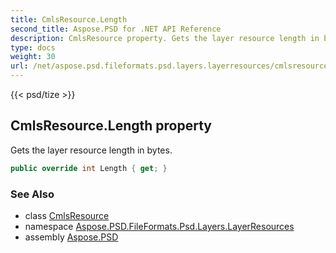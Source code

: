 ```yaml
---
title: CmlsResource.Length
second_title: Aspose.PSD for .NET API Reference
description: CmlsResource property. Gets the layer resource length in bytes
type: docs
weight: 30
url: /net/aspose.psd.fileformats.psd.layers.layerresources/cmlsresource/length/
---
```

{{< psd/tize >}}
## CmlsResource.Length property

Gets the layer resource length in bytes.

```csharp
public override int Length { get; }
```

### See Also

* class [CmlsResource](../)
* namespace [Aspose.PSD.FileFormats.Psd.Layers.LayerResources](../../cmlsresource/)
* assembly [Aspose.PSD](../../../)


